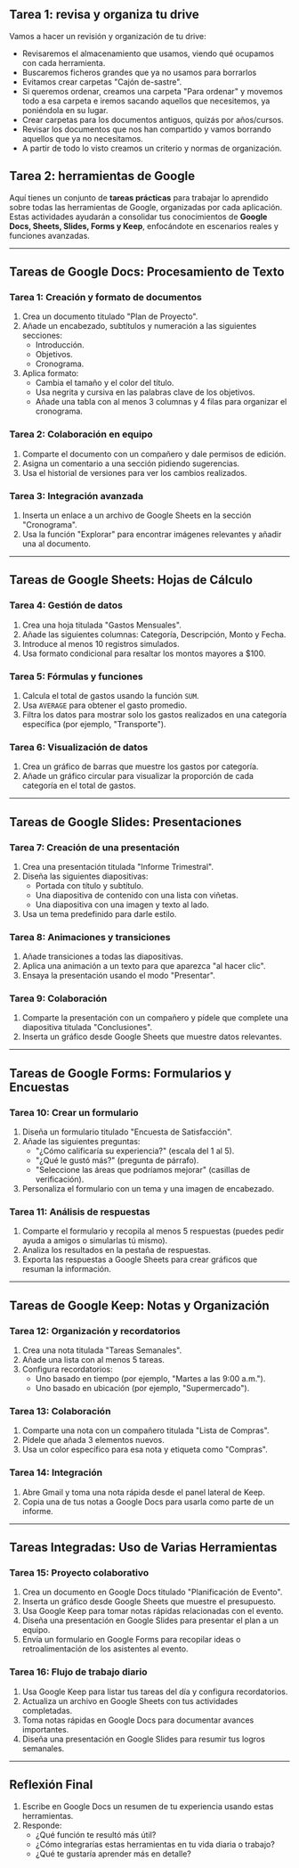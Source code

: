 ## Tarea 1: revisa y organiza tu drive

Vamos a hacer un revisión y organización de tu drive:
* Revisaremos el almacenamiento que usamos, viendo qué ocupamos con cada herramienta.
* Buscaremos ficheros grandes que ya no usamos para borrarlos
* Evitamos crear carpetas "Cajón de-sastre". 
* Si queremos ordenar, creamos una carpeta "Para ordenar" y movemos todo a esa carpeta e iremos sacando aquellos que necesitemos, ya poniéndola en su lugar.
* Crear carpetas para los documentos antiguos, quizás por años/cursos.
* Revisar los documentos que nos han compartido y vamos borrando aquellos que ya no necesitamos.
* A partir de todo lo visto creamos un criterio y normas de organización.
## Tarea 2: herramientas de Google

Aquí tienes un conjunto de **tareas prácticas** para trabajar lo aprendido sobre todas las herramientas de Google, organizadas por cada aplicación. Estas actividades ayudarán a consolidar tus conocimientos de **Google Docs, Sheets, Slides, Forms y Keep**, enfocándote en escenarios reales y funciones avanzadas.

---

## **Tareas de Google Docs: Procesamiento de Texto**

### **Tarea 1: Creación y formato de documentos**

1. Crea un documento titulado "Plan de Proyecto".
2. Añade un encabezado, subtítulos y numeración a las siguientes secciones:
    - Introducción.
    - Objetivos.
    - Cronograma.
3. Aplica formato:
    - Cambia el tamaño y el color del título.
    - Usa negrita y cursiva en las palabras clave de los objetivos.
    - Añade una tabla con al menos 3 columnas y 4 filas para organizar el cronograma.

### **Tarea 2: Colaboración en equipo**

1. Comparte el documento con un compañero y dale permisos de edición.
2. Asigna un comentario a una sección pidiendo sugerencias.
3. Usa el historial de versiones para ver los cambios realizados.

### **Tarea 3: Integración avanzada**

1. Inserta un enlace a un archivo de Google Sheets en la sección "Cronograma".
2. Usa la función "Explorar" para encontrar imágenes relevantes y añadir una al documento.

---

## **Tareas de Google Sheets: Hojas de Cálculo**

### **Tarea 4: Gestión de datos**

1. Crea una hoja titulada "Gastos Mensuales".
2. Añade las siguientes columnas: Categoría, Descripción, Monto y Fecha.
3. Introduce al menos 10 registros simulados.
4. Usa formato condicional para resaltar los montos mayores a $100.

### **Tarea 5: Fórmulas y funciones**

1. Calcula el total de gastos usando la función `SUM`.
2. Usa `AVERAGE` para obtener el gasto promedio.
3. Filtra los datos para mostrar solo los gastos realizados en una categoría específica (por ejemplo, "Transporte").

### **Tarea 6: Visualización de datos**

1. Crea un gráfico de barras que muestre los gastos por categoría.
2. Añade un gráfico circular para visualizar la proporción de cada categoría en el total de gastos.

---

## **Tareas de Google Slides: Presentaciones**

### **Tarea 7: Creación de una presentación**

1. Crea una presentación titulada "Informe Trimestral".
2. Diseña las siguientes diapositivas:
    - Portada con título y subtítulo.
    - Una diapositiva de contenido con una lista con viñetas.
    - Una diapositiva con una imagen y texto al lado.
3. Usa un tema predefinido para darle estilo.

### **Tarea 8: Animaciones y transiciones**

1. Añade transiciones a todas las diapositivas.
2. Aplica una animación a un texto para que aparezca "al hacer clic".
3. Ensaya la presentación usando el modo "Presentar".

### **Tarea 9: Colaboración**

1. Comparte la presentación con un compañero y pídele que complete una diapositiva titulada "Conclusiones".
2. Inserta un gráfico desde Google Sheets que muestre datos relevantes.

---

## **Tareas de Google Forms: Formularios y Encuestas**

### **Tarea 10: Crear un formulario**

1. Diseña un formulario titulado "Encuesta de Satisfacción".
2. Añade las siguientes preguntas:
    - "¿Cómo calificaría su experiencia?" (escala del 1 al 5).
    - "¿Qué le gustó más?" (pregunta de párrafo).
    - "Seleccione las áreas que podríamos mejorar" (casillas de verificación).
3. Personaliza el formulario con un tema y una imagen de encabezado.

### **Tarea 11: Análisis de respuestas**

1. Comparte el formulario y recopila al menos 5 respuestas (puedes pedir ayuda a amigos o simularlas tú mismo).
2. Analiza los resultados en la pestaña de respuestas.
3. Exporta las respuestas a Google Sheets para crear gráficos que resuman la información.

---

## **Tareas de Google Keep: Notas y Organización**

### **Tarea 12: Organización y recordatorios**

1. Crea una nota titulada "Tareas Semanales".
2. Añade una lista con al menos 5 tareas.
3. Configura recordatorios:
    - Uno basado en tiempo (por ejemplo, "Martes a las 9:00 a.m.").
    - Uno basado en ubicación (por ejemplo, "Supermercado").

### **Tarea 13: Colaboración**

1. Comparte una nota con un compañero titulada "Lista de Compras".
2. Pídele que añada 3 elementos nuevos.
3. Usa un color específico para esa nota y etiqueta como "Compras".

### **Tarea 14: Integración**

1. Abre Gmail y toma una nota rápida desde el panel lateral de Keep.
2. Copia una de tus notas a Google Docs para usarla como parte de un informe.

---

## **Tareas Integradas: Uso de Varias Herramientas**

### **Tarea 15: Proyecto colaborativo**

1. Crea un documento en Google Docs titulado "Planificación de Evento".
2. Inserta un gráfico desde Google Sheets que muestre el presupuesto.
3. Usa Google Keep para tomar notas rápidas relacionadas con el evento.
4. Diseña una presentación en Google Slides para presentar el plan a un equipo.
5. Envía un formulario en Google Forms para recopilar ideas o retroalimentación de los asistentes al evento.

### **Tarea 16: Flujo de trabajo diario**

1. Usa Google Keep para listar tus tareas del día y configura recordatorios.
2. Actualiza un archivo en Google Sheets con tus actividades completadas.
3. Toma notas rápidas en Google Docs para documentar avances importantes.
4. Diseña una presentación en Google Slides para resumir tus logros semanales.

---

## **Reflexión Final**

1. Escribe en Google Docs un resumen de tu experiencia usando estas herramientas.
2. Responde:
    - ¿Qué función te resultó más útil?
    - ¿Cómo integrarías estas herramientas en tu vida diaria o trabajo?
    - ¿Qué te gustaría aprender más en detalle?
